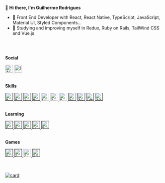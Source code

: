 👋  <b>Hi there, I'm Guilherme Rodrigues</b>
- 🌱 Front End Developer with React, React Native, TypeScript, JavaScript, Material UI, Styled Components...
- 👀 Studying and improving myself in Redux, Ruby on Rails, TailWind CSS and Vue.js

<br>
<br>

<b>Social</b>

 <a href="https://github.com/oguilhermerdg"  target="_blank" rel="noopener noreferrer">
    <img src="https://img.shields.io/badge/GitHub-100000?style=for-the-badge&logo=github&logoColor=white" height="25" alt="Github logo" />
  </a>

  <a href="https://www.linkedin.com/in/guilherme-rdg/"  target="_blank" rel="noopener noreferrer">
    <img src="https://img.shields.io/static/v1?message=LinkedIn&logo=linkedin&label=&color=0077B5&logoColor=white&labelColor=&style=for-the-badge" height="25" alt="linkedin logo" />
  </a>
  
  <br>
  <br>

<b>Skills</b>

  <a href=""  target="_blank" rel="noopener noreferrer">
    <img src="https://img.shields.io/badge/React-20232A?style=for-the-badge&logo=react&logoColor=61DAFB" height="25" alt="Reactlogo"/>
  </a>
  
  <a href=""  target="_blank" rel="noopener noreferrer">
    <img src="https://img.shields.io/badge/React_Native-20232A?style=for-the-badge&logo=react&logoColor=61DAFB" height="25" alt="React Native logo" />
  </a>
  
  <a href=""  target="_blank" rel="noopener noreferrer">
    <img src="https://img.shields.io/badge/JavaScript-323330?style=for-the-badge&logo=javascript&logoColor=F7DF1E" height="25" alt="JavaScript logo"        />
  </a>
  
  <a href=""  target="_blank" rel="noopener noreferrer">
    <img src="https://img.shields.io/badge/TypeScript-007ACC?style=for-the-badge&logo=typescript&logoColor=white" height="25" alt="TypeScript logo" />
  </a>
  
  <a href="h"  target="_blank" rel="noopener noreferrer">
    <img src="https://img.shields.io/badge/Material--UI-0081CB?style=for-the-badge&logo=material-ui&logoColor=white" height="25" alt="Material UI logo"     />
  </a>
  
  <a href="h"  target="_blank" rel="noopener noreferrer">
    <img src="https://img.shields.io/badge/styled--components-DB7093?style=for-the-badge&logo=styled-components&logoColor=white" height="25"                 alt="Styled Components logo" />
  </a>
  
  <a href="h"  target="_blank" rel="noopener noreferrer">
    <img src="https://img.shields.io/badge/React_Router-CA4245?style=for-the-badge&logo=react-router&logoColor=white" height="25" alt="React Router         logo"/>
  </a>
  
  <a href=""  target="_blank" rel="noopener noreferrer">
    <img src="https://img.shields.io/badge/Shell_Script-121011?style=for-the-badge&logo=gnu-bash&logoColor=white" height="25" alt="Shell Script logo" />
  </a>

  <a href=""  target="_blank" rel="noopener noreferrer">
    <img src="https://img.shields.io/badge/Git-E34F26?style=for-the-badge&logo=git&logoColor=white" height="25" alt="Git logo" />
  </a>
  
  <a href=""  target="_blank" rel="noopener noreferrer">
    <img src="https://img.shields.io/badge/HTML5-E34F26?style=for-the-badge&logo=html5&logoColor=white" height="25" alt="HTML logo" />
  </a>
  
  <a href=""  target="_blank" rel="noopener noreferrer">
    <img src="https://img.shields.io/badge/CSS3-1572B6?style=for-the-badge&logo=css3&logoColor=white" height="25" alt="CSS logo" />
  </a>
  
  <br>
  <br>

  <b>Learning</b>

  <a href=""  target="_blank" rel="noopener noreferrer">
    <img src="https://img.shields.io/badge/Ruby-CC342D?style=for-the-badge&logo=ruby&logoColor=white" height="25" alt="Ruby logo" />
  </a>
  
   <a href=""  target="_blank" rel="noopener noreferrer">
    <img src="https://img.shields.io/badge/Ruby_on_Rails-CC0000?style=for-the-badge&logo=ruby-on-rails&logoColor=white" height="25" alt="Ruby on Rails       logo" />
  </a>

  <a href=""  target="_blank" rel="noopener noreferrer">
    <img src="https://img.shields.io/badge/Redux-593D88?style=for-the-badge&logo=redux&logoColor=white" height="25" alt="Redux" />
  </a>
  
  <a href=""  target="_blank" rel="noopener noreferrer">
    <img src="https://img.shields.io/badge/Vue.js-35495E?style=for-the-badge&logo=vue.js&logoColor=4FC08D" height="25" alt="Vue" />
  </a>
  
  <a href=""  target="_blank" rel="noopener noreferrer">
    <img src="https://img.shields.io/badge/Tailwind_CSS-38B2AC?style=for-the-badge&logo=tailwind-css&logoColor=white" height="25" alt="TailWind" />
  </a>
  
<br>
<br>
  
<b>Games</b>

  <a href=""  target="_blank" rel="noopener noreferrer">
    <img src="https://img.shields.io/badge/PlayStation-003791?style=for-the-badge&logo=playstation&logoColor=white" height="25" alt="Playstation" />
  </a>
  
  <a href=""  target="_blank" rel="noopener noreferrer">
    <img src="https://img.shields.io/badge/Nintendo_Switch-E60012?style=for-the-badge&logo=nintendo-switch&logoColor=white" height="25" alt="Switch" />
  </a>
  
  <a href="https://steamcommunity.com/id/guilhermerdg"  target="_blank" rel="noopener noreferrer">
    <img src="https://img.shields.io/badge/Steam-000000?style=for-the-badge&logo=steam&logoColor=white" height="25" alt="Steam" />
  </a>
  
  <a href=""  target="_blank" rel="noopener noreferrer">
    <img src="https://img.shields.io/badge/Nintendo_3DS-D12228?style=for-the-badge&logo=nintendo-3ds&logoColor=white" height="25" alt="3DS" />
  </a>

  <br>
  <br>
  <br>

<!--   <b>Linguagens</b> -->
 
 [![card](https://github-readme-stats.vercel.app/api?username=oguilhermerdg&theme=dark&show_icons=true)](https://github.com/anuraghazra/github-readme-stats)
 
<!-- [![oguilhermerdg](https://github-readme-stats.vercel.app/api/top-langs/?username=oguilhermerdg&hide=html&layout=compact&theme=dark)](https://github.com/anuraghazra/github-readme-stats) -->






